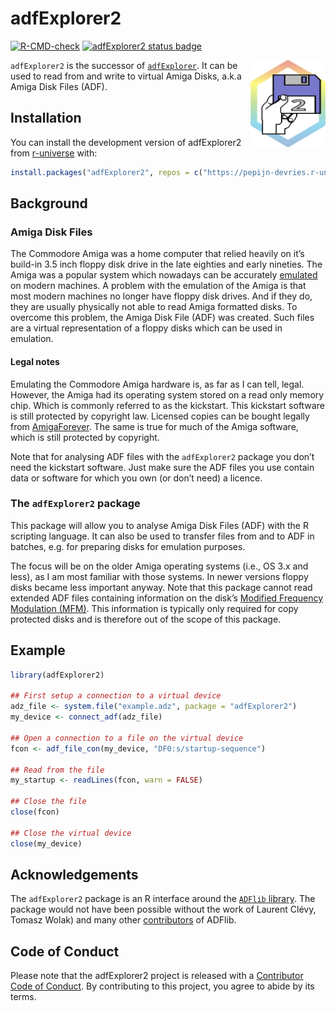 
# adfExplorer2

<!-- badges: start -->

[![R-CMD-check](https://github.com/pepijn-devries/adfExplorer2/actions/workflows/R-CMD-check.yaml/badge.svg)](https://github.com/pepijn-devries/adfExplorer2/actions/workflows/R-CMD-check.yaml)
[![adfExplorer2 status
badge](https://pepijn-devries.r-universe.dev/badges/adfExplorer2)](https://pepijn-devries.r-universe.dev/adfExplorer2)
<!-- badges: end -->

<img src="man/figures/logo.svg" align="right" height="139" copyright="cc-sa" alt="logo" class="pkgdown-hide" />

`adfExplorer2` is the successor of
[`adfExplorer`](https://pepijn-devries.github.io/adfExplorer/). It can
be used to read from and write to virtual Amiga Disks, a.k.a Amiga Disk
Files (ADF).

## Installation

You can install the development version of adfExplorer2 from
[r-universe](https://pepijn-devries.r-universe.dev/adfExplorer2) with:

``` r
install.packages("adfExplorer2", repos = c("https://pepijn-devries.r-universe.dev", "https://cloud.r-project.org"))
```

## Background

### Amiga Disk Files

The Commodore Amiga was a home computer that relied heavily on it’s
build-in 3.5 inch floppy disk drive in the late eighties and early
nineties. The Amiga was a popular system which nowadays can be
accurately [emulated](https://en.wikipedia.org/wiki/Amiga_emulation) on
modern machines. A problem with the emulation of the Amiga is that most
modern machines no longer have floppy disk drives. And if they do, they
are usually physically not able to read Amiga formatted disks. To
overcome this problem, the Amiga Disk File (ADF) was created. Such files
are a virtual representation of a floppy disks which can be used in
emulation.

#### Legal notes

Emulating the Commodore Amiga hardware is, as far as I can tell, legal.
However, the Amiga had its operating system stored on a read only memory
chip. Which is commonly referred to as the kickstart. This kickstart
software is still protected by copyright law. Licensed copies can be
bought legally from [AmigaForever](https://www.amigaforever.com). The
same is true for much of the Amiga software, which is still protected by
copyright.

Note that for analysing ADF files with the `adfExplorer2` package you
don’t need the kickstart software. Just make sure the ADF files you use
contain data or software for which you own (or don’t need) a licence.

### The `adfExplorer2` package

This package will allow you to analyse Amiga Disk Files (ADF) with the R
scripting language. It can also be used to transfer files from and to
ADF in batches, e.g. for preparing disks for emulation purposes.

The focus will be on the older Amiga operating systems (i.e., OS 3.x and
less), as I am most familiar with those systems. In newer versions
floppy disks became less important anyway. Note that this package cannot
read extended ADF files containing information on the disk’s [Modified
Frequency Modulation
(MFM)](https://en.wikipedia.org/wiki/Modified_Frequency_Modulation).
This information is typically only required for copy protected disks and
is therefore out of the scope of this package.

## Example

``` r
library(adfExplorer2)

## First setup a connection to a virtual device
adz_file <- system.file("example.adz", package = "adfExplorer2")
my_device <- connect_adf(adz_file)

## Open a connection to a file on the virtual device
fcon <- adf_file_con(my_device, "DF0:s/startup-sequence")

## Read from the file
my_startup <- readLines(fcon, warn = FALSE)

## Close the file
close(fcon)

## Close the virtual device
close(my_device)
```

## Acknowledgements

The `adfExplorer2` package is an R interface around the [`ADFlib`
library](https://github.com/lclevy/ADFlib). The package would not have
been possible without the work of Laurent Clévy, Tomasz Wolak) and many
other
[contributors](https://github.com/lclevy/ADFlib/blob/master/AUTHORS) of
ADFlib.

## Code of Conduct

Please note that the adfExplorer2 project is released with a
[Contributor Code of
Conduct](https://contributor-covenant.org/version/2/1/CODE_OF_CONDUCT.html).
By contributing to this project, you agree to abide by its terms.
